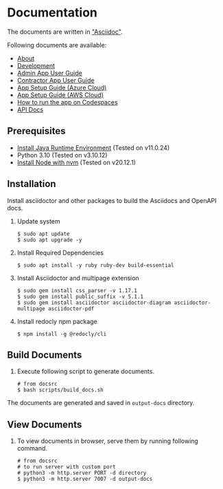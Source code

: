 # Documentation

The documents are written in ["Asciidoc"](https://asciidoc.org/).

Following documents are available:

* [About](./about/home.adoc)
* [Development](./about/development-setup.adoc)
* [Admin App User Guide](./user-guide/CAAT-Admin-App-User-Guide.adoc)
* [Contractor App User Guide](./user-guide/CAAT-Contractor-App-User-Guide.adoc)
* [App Setup Guide (Azure Cloud)](./app-setup-guide-azure/index.adoc)
* [App Setup Guide (AWS Cloud)](./app-setup-guide-aws/index.adoc)
* [How to run the app on Codespaces](./app-setup-guide-codespaces/index.adoc)
* [API Docs](./apidocs/README.md)

## Prerequisites

* [Install Java Runtime Environment](https://ubuntu.com/tutorials/install-jre#2-installing-openjdk-jre) (Tested on v11.0.24)
* Python 3.10 (Tested on v3.10.12)
* [Install Node with nvm](https://github.com/nvm-sh/nvm?tab=readme-ov-file#installing-and-updating) (Tested on v20.12.1)

## Installation

Install asciidoctor and other packages to build the Asciidocs and OpenAPI docs.

1. Update system
   ```shell
   $ sudo apt update
   $ sudo apt upgrade -y
   ```

2. Install Required Dependencies
   ```shell
   $ sudo apt install -y ruby ruby-dev build-essential
   ```

3. Install Asciidoctor and multipage extension
   ```shell
   $ sudo gem install css_parser -v 1.17.1
   $ sudo gem install public_suffix -v 5.1.1
   $ sudo gem install asciidoctor asciidoctor-diagram asciidoctor-multipage asciidoctor-pdf
   ```

4. Install redocly npm package
   ```shell
   $ npm install -g @redocly/cli
   ```

## Build Documents

1. Execute following script to generate documents.
   ```shell
   # from docsrc
   $ bash scripts/build_docs.sh
   ```

The documents are generated and saved in `output-docs` directory.


## View Documents

1. To view documents in browser, serve them by running following command.
   ```shell
   # from docsrc
   # to run server with custom port
   # python3 -m http.server PORT -d directory
   $ python3 -m http.server 7007 -d output-docs
   ```
